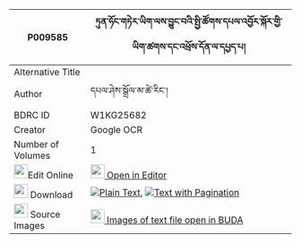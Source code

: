 |P009585|ཏུན་ཧོང་གཏེར་ཡིག་ལས་བྱུང་བའི་སྤྱི་ཚོགས་དཔལ་འབྱོར་སྐོར་གྱི་ཡིག་ཚགས་དང་འཕྲོས་དོན་ལ་དཔྱད་པ། 
| --- | --- 
|Alternative Title |
|Author| དཔལ་ཤེས་སྒྲོལ་མ་ཚེ་རིང་།
|BDRC ID | W1KG25682
|Creator | Google OCR
|Number of Volumes| 1
|<img width="25" src="https://img.icons8.com/color/25/000000/edit-property.png">Edit Online| [<img width="25" src="https://avatars.githubusercontent.com/u/45091458?s=200&v=4"> Open in Editor](http://editor.openpecha.org/P009585)
|<img width="25" src="https://img.icons8.com/fluent/48/000000/download-2.png"/>  Download | [![](https://img.icons8.com/color/20/000000/txt.png)Plain Text](https://github.com/Openpecha/P009585/releases/download/v2/tun_hong_ter_yik_la_sa_jungwa__plain_P009585.zip), [![](https://img.icons8.com/color/20/000000/txt.png)Text with Pagination](https://github.com/Openpecha/P009585/releases/download/v2/tun_hong_ter_yik_la_sa_jungwa__pages_P009585.zip)
|<img width="25" src="https://img.icons8.com/plasticine/100/000000/pictures-folder.png"/>  Source Images | [<img width="25" src="https://library.bdrc.io/icons/BUDA-small.svg"> Images of text file open in BUDA](https://library.bdrc.io/show/bdr:W1KG25682)